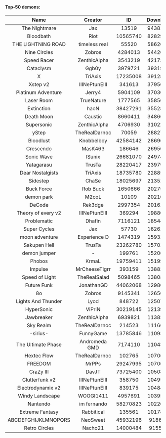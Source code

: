 #### Top-50 demons:

| Name | Creator | ID | Downloads | Likes |
|:---:|:---:|:---:|:---:|:---:|
| The Nightmare | Jax | 13519 | 94381054 | 5070386
| Bloodbath | Riot | 10565740 | 82829537 | 3992122
| THE LIGHTNING ROAD | timeless real | 55520 | 58626076 | 2848384
| Nine Circles | Zobros | 4284013 | 54426317 | 2968789
| Speed Racer | ZenthicAlpha | 3543219 | 42173837 | 2217250
| Cataclysm | Ggb0y | 3979721 | 39319820 | 1270925
| X | TriAxis | 17235008 | 39128043 | 2016875
| Xstep v2 | IIINePtunEIII | 341613 | 37956380 | 1514400
| Platinum Adventure | Jerry4 | 5904109 | 37030074 | 2386945
| Laser Room | TrueNature | 1777565 | 35856584 | 1175121
| Extinction | haoN | 38427291 | 35528921 | 1261664
| Death Moon  | Caustic | 8660411 | 34866984 | 1801423
| Supersonic | ZenthicAlpha | 4706930 | 31022692 | 1471168
| yStep | TheRealDarnoc | 70059 | 28827191 | 1032896
| Bloodlust | Knobbelboy | 42584142 | 28696315 | 938083
| Crescendo | MasK463 | 186646 | 26950899 | 998473
| Sonic Wave | lSunix | 26681070 | 24974797 | 820204
| Yatagarasu  | TrusTa | 28220417 | 23979655 | 950936
| Dear Nostalgists | TriAxis | 18735780 | 22885351 | 1267180
| Sidestep | ChaSe | 18025697 | 21351684 | 955592
| Buck Force | Rob Buck | 1650666 | 20275495 | 570468
| demon park | M2coL | 10109 | 20210013 | 726583
| DeCode | Rek3dge | 2997354 | 20161972 | 974929
| Theory of every v2 | IIINePtunEIII | 369294 | 19880485 | 764421
| Problematic | Dhafin | 7116121 | 18544825 | 1021800
| Super Cycles | Jax | 57730 | 16261828 | 628484
| moon adventure | Experience D | 1474319 | 15931135 | 490276
| Sakupen Hell | TrusTa | 23262780 | 15701835 | 505808
| demon jumper | - | 199761 | 15206316 | 585652
| Phobos | KrmaL | 19759411 | 15199838 | 583243
| Impulse | MrCheeseTigrr | 393159 | 13882721 | 763976
| Speed of Light | TheRealSalad | 5098465 | 13808642 | 710633
| Future Funk | JonathanGD | 44062068 | 12980297 | 652037
| 8o | Zobros | 9145341 | 12656693 | 684775
| Lights And Thunder | Lyod | 848722 | 12507442 | 626037
| HyperSonic | ViPriN | 30219145 | 12139518 | 485763
| Jawbreaker | ZenthicAlpha | 6939821 | 11385257 | 643668
| Sky Realm | TheRealDarnoc | 214523 | 11166013 | 500847
| -sirius- | FunnyGame | 13785846 | 11095965 | 711541
| The Ultimate Phase | Andromeda GMD | 7174110 | 11043249 | 464406
| Hextec Flow | TheRealDarnoc | 102765 | 10706991 | 519967
| FREEDOM | MrPPs | 29247995 | 10700034 | 576319
| CraZy III | DavJT | 73725400 | 10508353 | 595857
| Clutterfunk v2 | IIINePtunEIII | 358750 | 10495215 | 465812
| Electrodynamix v2 | IIINePtunEIII | 839175 | 10484226 | 408530
| Windy Landscape | WOOGI1411 | 4957691 | 10395930 | 627621
| Nantendo | im fernando | 58270823 | 10226789 | 669508
| Extreme Fantasy | Rabbitical | 135561 | 10178699 | 432547
| ABCDEFGHIJKLMNOPQRS | NeoSweet | 45932196 | 9186620 | 684134
| Retro Circles | Nacho21 | 14000484 | 9155808 | 612334
